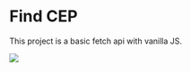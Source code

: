 # Find CEP

This project is a basic fetch api with vanilla JS.

<img src="https://ibb.co/Wp15zfT" />
